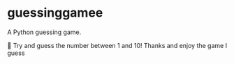 # guessinggamee
A Python guessing game.

:red_circle: Try and guess the number between 1 and 10!
Thanks and enjoy the game I guess
